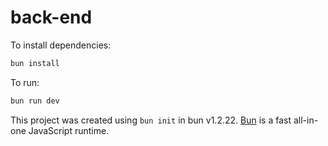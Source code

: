 # back-end

To install dependencies:

```bash
bun install
```

To run:

```bash
bun run dev
```

This project was created using `bun init` in bun v1.2.22. [Bun](https://bun.com) is a fast all-in-one JavaScript runtime.
